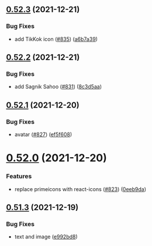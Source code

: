 ## [0.52.3](https://github.com/EddieHubCommunity/LinkFree/compare/v0.52.2...v0.52.3) (2021-12-21)


### Bug Fixes

* add TikKok icon ([#835](https://github.com/EddieHubCommunity/LinkFree/issues/835)) ([a6b7a39](https://github.com/EddieHubCommunity/LinkFree/commit/a6b7a39c9cf4f2b732e2b046d79b564da0d08c92))



## [0.52.2](https://github.com/EddieHubCommunity/LinkFree/compare/v0.52.1...v0.52.2) (2021-12-21)


### Bug Fixes

* add Sagnik Sahoo ([#831](https://github.com/EddieHubCommunity/LinkFree/issues/831)) ([8c3d5aa](https://github.com/EddieHubCommunity/LinkFree/commit/8c3d5aabe9bf2bb205b524d26333a13144e00ffa))



## [0.52.1](https://github.com/EddieHubCommunity/LinkFree/compare/v0.52.0...v0.52.1) (2021-12-20)


### Bug Fixes

* avatar ([#827](https://github.com/EddieHubCommunity/LinkFree/issues/827)) ([ef5f608](https://github.com/EddieHubCommunity/LinkFree/commit/ef5f6084f87b9a19eb41cd12eacb9c44b77bca04))



# [0.52.0](https://github.com/EddieHubCommunity/LinkFree/compare/v0.51.3...v0.52.0) (2021-12-20)


### Features

* replace primeicons with react-icons  ([#823](https://github.com/EddieHubCommunity/LinkFree/issues/823)) ([0eeb9da](https://github.com/EddieHubCommunity/LinkFree/commit/0eeb9daae304121c57b379138ac49746587bc402))



## [0.51.3](https://github.com/EddieHubCommunity/LinkFree/compare/v0.51.2...v0.51.3) (2021-12-19)


### Bug Fixes

* text and image ([e992bd8](https://github.com/EddieHubCommunity/LinkFree/commit/e992bd8a8f75d2f72cc843cc7fcd33b5a9e0c287))



